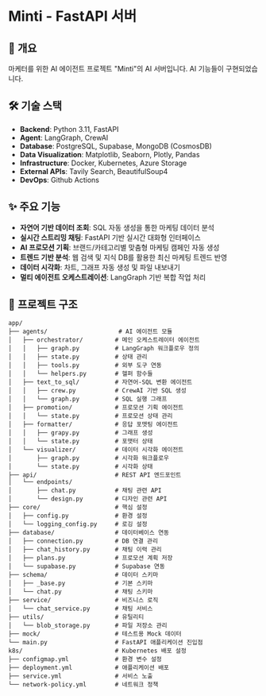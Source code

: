 # Minti - FastAPI 서버

## 📌 개요
마케터를 위한 AI 에이전트 프로젝트 "Minti"의 AI 서버입니다. 
AI 기능들이 구현되었습니다.

## 🛠 기술 스택
- **Backend**: Python 3.11, FastAPI
- **Agent**: LangGraph, CrewAI
- **Database**: PostgreSQL, Supabase, MongoDB (CosmosDB)
- **Data Visualization**: Matplotlib, Seaborn, Plotly, Pandas
- **Infrastructure**: Docker, Kubernetes, Azure Storage
- **External APIs**: Tavily Search, BeautifulSoup4
- **DevOps**: Github Actions
  
## ✨ 주요 기능
- **자연어 기반 데이터 조회**: SQL 자동 생성을 통한 마케팅 데이터 분석
- **실시간 스트리밍 채팅**: FastAPI 기반 실시간 대화형 인터페이스
- **AI 프로모션 기획**: 브랜드/카테고리별 맞춤형 마케팅 캠페인 자동 생성
- **트렌드 기반 분석**: 웹 검색 및 지식 DB를 활용한 최신 마케팅 트렌드 반영
- **데이터 시각화**: 차트, 그래프 자동 생성 및 파일 내보내기
- **멀티 에이전트 오케스트레이션**: LangGraph 기반 복합 작업 처리

## 📂 프로젝트 구조
```
app/
├── agents/                    # AI 에이전트 모듈
│   ├── orchestrator/         # 메인 오케스트레이터 에이전트
│   │   ├── graph.py          # LangGraph 워크플로우 정의
│   │   ├── state.py          # 상태 관리
│   │   ├── tools.py          # 외부 도구 연동
│   │   └── helpers.py        # 헬퍼 함수들
│   ├── text_to_sql/          # 자연어-SQL 변환 에이전트
│   │   ├── crew.py           # CrewAI 기반 SQL 생성
│   │   └── graph.py          # SQL 실행 그래프
│   ├── promotion/            # 프로모션 기획 에이전트
│   │   └── state.py          # 프로모션 상태 관리
│   ├── formatter/            # 응답 포맷팅 에이전트
│   │   ├── grapy.py          # 그래프 생성
│   │   └── state.py          # 포맷터 상태
│   └── visualizer/           # 데이터 시각화 에이전트
│       ├── graph.py          # 시각화 워크플로우
│       └── state.py          # 시각화 상태
├── api/                      # REST API 엔드포인트
│   └── endpoints/
│       ├── chat.py           # 채팅 관련 API
│       └── design.py         # 디자인 관련 API
├── core/                     # 핵심 설정
│   ├── config.py             # 환경 설정
│   └── logging_config.py     # 로깅 설정
├── database/                 # 데이터베이스 연동
│   ├── connection.py         # DB 연결 관리
│   ├── chat_history.py       # 채팅 이력 관리
│   ├── plans.py              # 프로모션 계획 저장
│   └── supabase.py           # Supabase 연동
├── schema/                   # 데이터 스키마
│   ├── _base.py              # 기본 스키마
│   └── chat.py               # 채팅 스키마
├── service/                  # 비즈니스 로직
│   └── chat_service.py       # 채팅 서비스
├── utils/                    # 유틸리티
│   └── blob_storage.py       # 파일 저장소 관리
├── mock/                     # 테스트용 Mock 데이터
└── main.py                   # FastAPI 애플리케이션 진입점
k8s/                          # Kubernetes 배포 설정
├── configmap.yml             # 환경 변수 설정
├── deployment.yml            # 애플리케이션 배포
├── service.yml               # 서비스 노출
└── network-policy.yml        # 네트워크 정책
```
